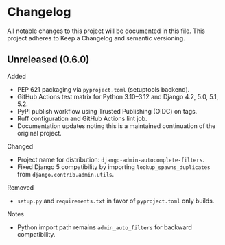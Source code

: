 Changelog
=========

All notable changes to this project will be documented in this file.
This project adheres to Keep a Changelog and semantic versioning.

Unreleased (0.6.0)
------------------

Added
- PEP 621 packaging via `pyproject.toml` (setuptools backend).
- GitHub Actions test matrix for Python 3.10–3.12 and Django 4.2, 5.0, 5.1, 5.2.
- PyPI publish workflow using Trusted Publishing (OIDC) on tags.
- Ruff configuration and GitHub Actions lint job.
- Documentation updates noting this is a maintained continuation of the original project.

Changed
- Project name for distribution: `django-admin-autocomplete-filters`.
- Fixed Django 5 compatibility by importing `lookup_spawns_duplicates` from `django.contrib.admin.utils`.

Removed
- `setup.py` and `requirements.txt` in favor of `pyproject.toml` only builds.

Notes
- Python import path remains `admin_auto_filters` for backward compatibility.

